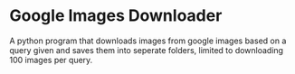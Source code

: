 # Google Images Downloader
A python program that downloads images from google images based on a query given and saves them into seperate folders, limited to downloading 100 images per query.
